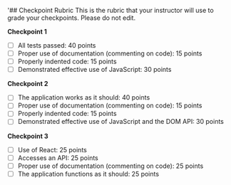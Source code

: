 '## Checkpoint Rubric
This is the rubric that your instructor will use to grade your checkpoints. Please do not edit. 

**Checkpoint 1**
- [ ] All tests passed: 40 points
- [ ] Proper use of documentation (commenting on code): 15 points
- [ ] Properly indented code: 15 points
- [ ] Demonstrated effective use of JavaScript: 30 points

**Checkpoint 2**
- [ ] The application works as it should: 40 points
- [ ] Proper use of documentation (commenting on code): 15 points
- [ ] Properly indented code: 15 points
- [ ] Demonstrated effective use of JavaScript and the DOM API: 30 points

**Checkpoint 3**
- [ ] Use of React: 25 points
- [ ] Accesses an API: 25 points
- [ ] Proper use of documentation (commenting on code): 25 points
- [ ] The application functions as it should: 25 points
